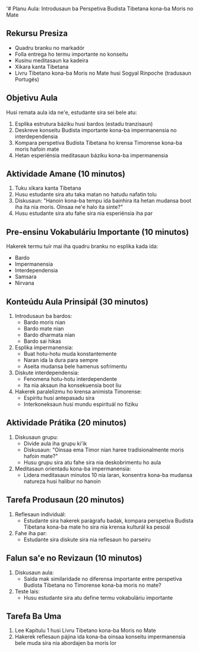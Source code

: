 '# Planu Aula: Introdusaun ba Perspetiva Budista Tibetana kona-ba Moris no Mate

## Rekursu Presiza
- Quadru branku no markadór
- Folla entrega ho termu importante no konseitu
- Kusinu meditasaun ka kadeira
- Xikara kanta Tibetana
- Livru Tibetano kona-ba Moris no Mate husi Sogyal Rinpoche (tradusaun Portugés)

## Objetivu Aula
Husi remata aula ida ne'e, estudante sira sei bele atu:
1. Esplika estrutura báziku husi bardos (estadu tranzisaun)
2. Deskreve konseitu Budista importante kona-ba impermanensia no interdependensia
3. Kompara perspetiva Budista Tibetana ho krensa Timorense kona-ba moris hafoin mate
4. Hetan esperiénsia meditasaun báziku kona-ba impermanensia

## Aktividade Amane (10 minutos)
1. Tuku xikara kanta Tibetana
2. Husu estudante sira atu taka matan no hatudu nafatin tolu
3. Diskusaun: "Hanoin kona-ba tempu ida bainhira ita hetan mudansa boot iha ita nia moris. Oinsaa ne'e halo ita sinte?"
4. Husu estudante sira atu fahe sira nia esperiénsia iha par

## Pre-ensinu Vokabuláriu Importante (10 minutos)
Hakerek termu tuir mai iha quadru branku no esplika kada ida:
- Bardo
- Impermanensia
- Interdependensia
- Samsara
- Nirvana

## Konteúdu Aula Prinsipál (30 minutos)
1. Introdusaun ba bardos:
   - Bardo moris nian
   - Bardo mate nian
   - Bardo dharmata nian
   - Bardo sai hikas
2. Esplika impermanensia:
   - Buat hotu-hotu muda konstantemente
   - Naran ida la dura para sempre
   - Aseita mudansa bele hamenus sofrimentu
3. Diskute interdependensia:
   - Fenomena hotu-hotu interdependente
   - Ita nia aksaun iha konsekuensia boot liu
4. Hakerek paralelizmu ho krensa animista Timorense:
   - Espíritu husi antepasadu sira
   - Interkoneksaun husi mundu espirituál no fiziku

## Aktividade Prátika (20 minutos)
1. Diskusaun grupu:
   - Divide aula iha grupu ki'ik
   - Diskusaun: "Oinsaa ema Timor nian haree tradisionalmente moris hafoin mate?"
   - Husu grupu sira atu fahe sira nia deskobrimentu ho aula
2. Meditasaun orientadu kona-ba impermanensia:
   - Lidera meditasaun minutos 10 nia laran, konsentra kona-ba mudansa natureza husi halibur no hanoin

## Tarefa Produsaun (20 minutos)
1. Reflesaun individuál:
   - Estudante sira hakerek parágrafu badak, kompara perspetiva Budista Tibetana kona-ba mate ho sira nia krensa kulturál ka pesoál
2. Fahe iha par:
   - Estudante sira diskute sira nia reflesaun ho parseiru 

## Falun sa'e no Revizaun (10 minutos)
1. Diskusaun aula:
   - Saida mak similaridade no diferensa importante entre perspetiva Budista Tibetana no Timorense kona-ba moris no mate?
2. Teste lais:
   - Husu estudante sira atu define termu vokabuláriu importante

## Tarefa Ba Uma
1. Lee Kapítulu 1 husi Livru Tibetano kona-ba Moris no Mate
2. Hakerek reflesaun pájina ida kona-ba oinsaa konseitu impermanensia bele muda sira nia abordajen ba moris lor